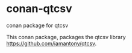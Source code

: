 # conan-qtcsv
conan package for qtcsv

This conan package, packages the qtcsv library https://github.com/iamantony/qtcsv.

